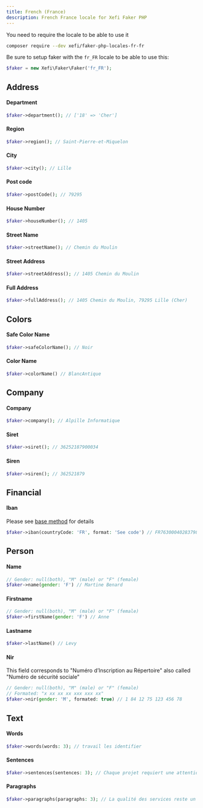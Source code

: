 ```yaml
---
title: French (France)
description: French France locale for Xefi Faker PHP
---
```


You need to require the locale to be able to use it
```bash
composer require --dev xefi/faker-php-locales-fr-fr
```

Be sure to setup faker with the `fr_FR` locale to be able to use this:

```php
$faker = new Xefi\Faker\Faker('fr_FR');
```

## Address

#### Department
```php
$faker->department(); // ['18' => 'Cher']
```

#### Region
```php
$faker->region(); // Saint-Pierre-et-Miquelon
```

#### City
```php
$faker->city(); // Lille
```

#### Post code
```php
$faker->postCode(); // 79295
```

#### House Number
```php
$faker->houseNumber(); // 1405
```

#### Street Name
```php
$faker->streetName(); // Chemin du Moulin
```

#### Street Address
```php
$faker->streetAddress(); // 1405 Chemin du Moulin
```

#### Full Address
```php
$faker->fullAddress(); // 1405 Chemin du Moulin, 79295 Lille (Cher)
```

## Colors

#### Safe Color Name

```php
$faker->safeColorName(); // Noir
```

#### Color Name
```php
$faker->colorName() // BlancAntique
```

## Company

#### Company
```php
$faker->company(); // Alpille Informatique
```

#### Siret
```php
$faker->siret(); // 36252187900034
```

#### Siren
```php
$faker->siren(); // 362521879
```

## Financial

#### Iban

Please see [base method](/extensions/financial#iban) for details

```php
$faker->iban(countryCode: 'FR', format: 'See code') // FR7630004028379876543210943
```

## Person

#### Name
```php
// Gender: null(both), "M" (male) or "F" (female)
$faker->name(gender: 'F') // Martine Benard
```

#### Firstname
```php
// Gender: null(both), "M" (male) or "F" (female)
$faker->firstName(gender: 'F') // Anne
```

#### Lastname
```php
$faker->lastName() // Levy
```

#### Nir

This field corresponds to "Numéro d’Inscription au Répertoire" also called "Numéro de sécurité sociale"
```php
// Gender: null(both), "M" (male) or "F" (female)
// Formated: "x xx xx xx xxx xxx xx"
$faker->nir(gender: 'M', formated: true) // 1 84 12 75 123 456 78
```

## Text

#### Words

```php
$faker->words(words: 3); // travail les identifier
```

#### Sentences

```php
$faker->sentences(sentences: 3); // Chaque projet requiert une attention particulière pour assurer ...
```

#### Paragraphs

```php
$faker->paragraphs(paragraphs: 3); // La qualité des services reste un objectif central dans le ...
```
